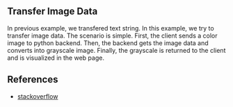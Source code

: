 ## Transfer Image Data

In previous example, we transfered text string.
In this example, we try to transfer image data.
The scenario is simple. 
First, the client sends a color image to python backend.
Then, the backend gets the image data and converts into grayscale image.
Finally, the grayscale is returned to the client and is visualized in the web page.

## References

- [stackoverflow](https://stackoverflow.com/questions/60676893/converting-pil-pillow-image-to-data-url) 
